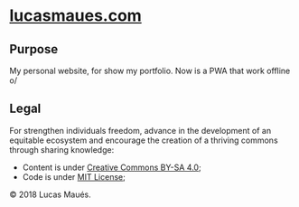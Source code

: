 # [lucasmaues.com](https://lucasmaues.com/)

## Purpose

My personal website, for show my portfolio. Now is a PWA that work offline o/

## Legal

For strengthen individuals freedom, advance in the development of an equitable ecosystem and encourage the creation of a thriving commons through sharing knowledge:

* Content is under [Creative Commons BY-SA 4.0](https://creativecommons.org/licenses/by-sa/4.0/);
* Code is under [MIT License](https://mit-license.org/);

© 2018 Lucas Maués.